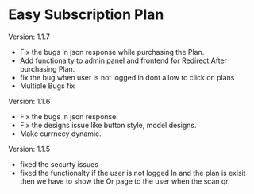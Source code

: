 # Easy Subscription Plan

Version: 1.1.7
* Fix the bugs in json response while purchasing the Plan.
* Add functionalty to admin panel and frontend for Redirect After purchasing Plan.
* fix the bug when user is not logged in dont allow to click on plans 
* Multiple Bugs fix

Version: 1.1.6
* Fix the bugs in json response.
* Fix the designs issue like button style, model designs.
* Make currnecy dynamic.

Version: 1.1.5
* fixed the securty issues
* fixed the functionalty if the user is not logged In and the plan is exisit then we have to show the Qr page to the user when the scan qr.


